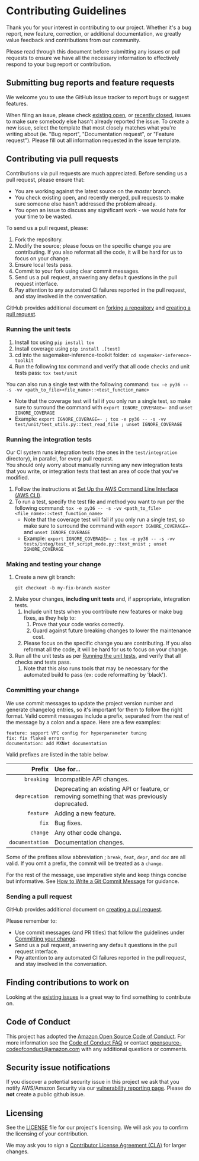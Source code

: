 # Contributing Guidelines

Thank you for your interest in contributing to our project. Whether it's a bug report, new feature, correction, or additional
documentation, we greatly value feedback and contributions from our community.

Please read through this document before submitting any issues or pull requests to ensure we have all the necessary
information to effectively respond to your bug report or contribution.


## Submitting bug reports and feature requests

We welcome you to use the GitHub issue tracker to report bugs or suggest features.

When filing an issue, please check [existing open](https://github.com/aws-samples/sagemaker-inference-toolkit/issues), or [recently closed](https://github.com/aws-samples/sagemaker-inference-toolkit/issues?utf8=%E2%9C%93&q=is%3Aissue%20is%3Aclosed%20), issues to make sure somebody else hasn't already
reported the issue. To create a new issue, select the template that most closely matches what you're writing about (ie. "Bug report", "Documentation request", or "Feature request"). Please fill out all information requested in the issue template.

## Contributing via pull requests
Contributions via pull requests are much appreciated. Before sending us a pull request, please ensure that:

- You are working against the latest source on the *master* branch.
- You check existing open, and recently merged, pull requests to make sure someone else hasn't addressed the problem already.
- You open an issue to discuss any significant work - we would hate for your time to be wasted.

To send us a pull request, please:

1. Fork the repository.
2. Modify the source; please focus on the specific change you are contributing. If you also reformat all the code, it will be hard for us to focus on your change.
3. Ensure local tests pass.
4. Commit to your fork using clear commit messages.
5. Send us a pull request, answering any default questions in the pull request interface.
6. Pay attention to any automated CI failures reported in the pull request, and stay involved in the conversation.

GitHub provides additional document on [forking a repository](https://help.github.com/articles/fork-a-repo/) and
[creating a pull request](https://help.github.com/articles/creating-a-pull-request/).

### Running the unit tests

1. Install tox using `pip install tox`
1. Install coverage using `pip install .[test]`
1. cd into the sagemaker-inference-toolkit folder: `cd sagemaker-inference-toolkit`
1. Run the following tox command and verify that all code checks and unit tests pass: `tox test/unit`

You can also run a single test with the following command: `tox -e py36 -- -s -vv <path_to_file><file_name>::<test_function_name>`  
  * Note that the coverage test will fail if you only run a single test, so make sure to surround the command with `export IGNORE_COVERAGE=-` and `unset IGNORE_COVERAGE`
  * Example: `export IGNORE_COVERAGE=- ; tox -e py36 -- -s -vv test/unit/test_utils.py::test_read_file ; unset IGNORE_COVERAGE`


### Running the integration tests

Our CI system runs integration tests (the ones in the `test/integration` directory), in parallel, for every pull request.  
You should only worry about manually running any new integration tests that you write, or integration tests that test an area of code that you've modified.  

1. Follow the instructions at [Set Up the AWS Command Line Interface (AWS CLI)](https://docs.aws.amazon.com/polly/latest/dg/setup-aws-cli.html).
1. To run a test, specify the test file and method you want to run per the following command: `tox -e py36 -- -s -vv <path_to_file><file_name>::<test_function_name>`
   * Note that the coverage test will fail if you only run a single test, so make sure to surround the command with `export IGNORE_COVERAGE=-` and `unset IGNORE_COVERAGE`
   * Example: `export IGNORE_COVERAGE=- ; tox -e py36 -- -s -vv tests/integ/test_tf_script_mode.py::test_mnist ; unset IGNORE_COVERAGE`


### Making and testing your change

1. Create a new git branch:
     ```shell
     git checkout -b my-fix-branch master
     ```
1. Make your changes, **including unit tests** and, if appropriate, integration tests.
   1. Include unit tests when you contribute new features or make bug fixes, as they help to:
      1. Prove that your code works correctly.
      1. Guard against future breaking changes to lower the maintenance cost.
   1. Please focus on the specific change you are contributing. If you also reformat all the code, it will be hard for us to focus on your change.
1. Run all the unit tests as per [Running the unit tests](#running-the-unit-tests), and verify that all checks and tests pass.
   1. Note that this also runs tools that may be necessary for the automated build to pass (ex: code reformatting by 'black').  


### Committing your change

We use commit messages to update the project version number and generate changelog entries, so it's important for them to follow the right format. Valid commit messages include a prefix, separated from the rest of the message by a colon and a space. Here are a few examples:

```
feature: support VPC config for hyperparameter tuning
fix: fix flake8 errors
documentation: add MXNet documentation
```

Valid prefixes are listed in the table below.

| Prefix          | Use for...                                                                                     |
|----------------:|:-----------------------------------------------------------------------------------------------|
| `breaking`      | Incompatible API changes.                                                                      |
| `deprecation`   | Deprecating an existing API or feature, or removing something that was previously deprecated.  |
| `feature`       | Adding a new feature.                                                                          |
| `fix`           | Bug fixes.                                                                                     |
| `change`        | Any other code change.                                                                         |
| `documentation` | Documentation changes.                                                                         |

Some of the prefixes allow abbreviation ; `break`, `feat`, `depr`, and `doc` are all valid. If you omit a prefix, the commit will be treated as a `change`.

For the rest of the message, use imperative style and keep things concise but informative. See [How to Write a Git Commit Message](https://chris.beams.io/posts/git-commit/) for guidance.


### Sending a pull request

GitHub provides additional document on [creating a pull request](https://help.github.com/articles/creating-a-pull-request/).

Please remember to:
* Use commit messages (and PR titles) that follow the guidelines under [Committing your change](#committing-your-change).
* Send us a pull request, answering any default questions in the pull request interface.
* Pay attention to any automated CI failures reported in the pull request, and stay involved in the conversation.

## Finding contributions to work on
Looking at the [existing issues](https://github.com/aws/sagemaker-inference-toolkit/issues) is a great way to find something to contribute on.


## Code of Conduct
This project has adopted the [Amazon Open Source Code of Conduct](https://aws.github.io/code-of-conduct).
For more information see the [Code of Conduct FAQ](https://aws.github.io/code-of-conduct-faq) or contact
opensource-codeofconduct@amazon.com with any additional questions or comments.


## Security issue notifications
If you discover a potential security issue in this project we ask that you notify AWS/Amazon Security via our [vulnerability reporting page](http://aws.amazon.com/security/vulnerability-reporting/). Please do **not** create a public github issue.


## Licensing

See the [LICENSE](https://github.com/aws-samples/sagemaker-inference-toolkit/blob/master/LICENSE) file for our project's licensing. We will ask you to confirm the licensing of your contribution.

We may ask you to sign a [Contributor License Agreement (CLA)](http://en.wikipedia.org/wiki/Contributor_License_Agreement) for larger changes.
